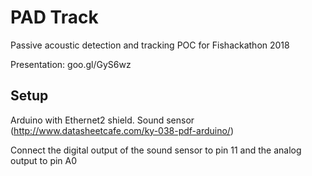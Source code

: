 # PAD Track
Passive acoustic detection and tracking POC for Fishackathon 2018

Presentation: goo.gl/GyS6wz

## Setup
Arduino with Ethernet2 shield.
Sound sensor (http://www.datasheetcafe.com/ky-038-pdf-arduino/)

Connect the digital output of the sound sensor to pin 11 and the analog output to pin A0
